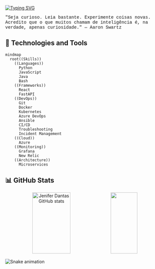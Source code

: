 <a href="https://git.io/typing-svg">
  <img src="https://readme-typing-svg.herokuapp.com/?color=800080&size=30&center=true&vCenter=true&width=1000&lines=Hello,+World!+🖖;I+am+Jeni,+Be+Welcome+to+my+GitHub!+👩‍💻" alt="Typing SVG">
</a>

<p style="font-family: 'Courier New', Courier, monospace;">"Seja curioso. Leia bastante. Experimente coisas novas. Acredito que o que muitos chamam de inteligência é, na verdade, apenas curiosidade." — Aaron Swartz</p>

## 🤖 Technologies and Tools

```mermaid
mindmap
  root((Skills))
    ((Languages))
      Python
      JavaScript
      Java
      Bash
    ((Frameworks))
      React
      FastAPI
    ((DevOps))
      Git
      Docker
      Kubernetes
      Azure DevOps
      Ansible
      CI/CD
      Troubleshooting
      Incident Management
    ((Cloud))
      Azure
    ((Monitoring))
      Grafana
      New Relic
    ((Architecture))
      Microservices

```

## 📊 GitHub Stats <br>
<div align="center">  
  <img width="49%" height="195px" src="https://github-readme-stats.vercel.app/api?username=JeniferDantas&show_icons=true&count_private=true&hide_border=true&title_color=8A2BE2&icon_color=8A2BE2&text_color=FFFFFF&bg_color=0d1117" alt="Jenifer Dantas GitHub stats" /> 
  <img width="41%" height="195px" src="https://github-readme-stats.vercel.app/api/top-langs/?username=JeniferDantas&layout=compact&hide_border=true&title_color=8A2BE2&text_color=FFFFFF&bg_color=0d1117" />
</div>
  
![Snake animation](https://github.com/danielbped/danielbped/blob/output/github-contribution-grid-snake.svg)
